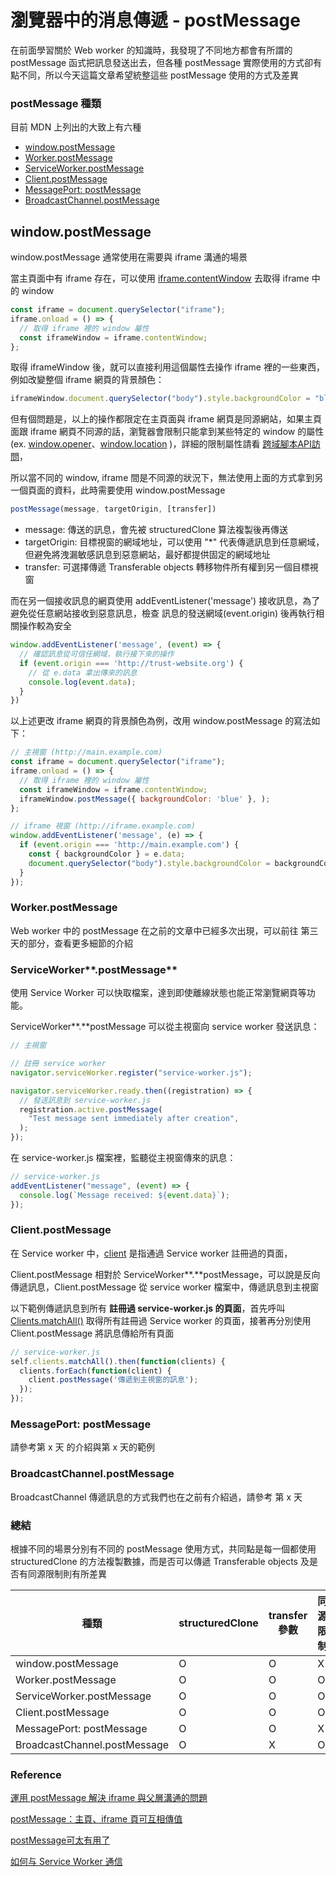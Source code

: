 # 瀏覽器中的消息傳遞 - postMessage

在前面學習關於 Web worker 的知識時，我發現了不同地方都會有所謂的 postMessage 函式把訊息發送出去，但各種 postMessage 實際使用的方式卻有點不同，所以今天這篇文章希望統整這些 postMessage 使用的方式及差異

### postMessage 種類

目前 MDN 上列出的大致上有六種

* [window.postMessage](https://developer.mozilla.org/zh-CN/docs/Web/API/Window/postMessage)
* [Worker.postMessage](https://developer.mozilla.org/zh-CN/docs/Web/API/Worker/postMessage)
* [ServiceWorker.postMessage](https://developer.mozilla.org/en-US/docs/Web/API/ServiceWorker/postMessage)
* [Client.postMessage](https://developer.mozilla.org/zh-CN/docs/Web/API/Client/postMessage)
* [MessagePort: postMessage](https://developer.mozilla.org/en-US/docs/Web/API/MessagePort/postMessage)
* [BroadcastChannel.postMessage](https://developer.mozilla.org/zh-CN/docs/Web/API/BroadcastChannel/postMessage)

## window.postMessage

window.postMessage 通常使用在需要與 iframe 溝通的場景&#x20;

當主頁面中有 iframe 存在，可以使用 [iframe.contentWindow](https://developer.mozilla.org/zh-CN/docs/Web/API/HTMLIFrameElement/contentWindow) 去取得 iframe 中的 window

```javascript
const iframe = document.querySelector("iframe");
iframe.onload = () => {
  // 取得 iframe 裡的 window 屬性 
  const iframeWindow = iframe.contentWindow;
};
```

取得 iframeWindow 後，就可以直接利用這個屬性去操作 iframe 裡的一些東西，例如改變整個 iframe 網頁的背景顏色：

```javascript
iframeWindow.document.querySelector("body").style.backgroundColor = "blue";
```

但有個問題是，以上的操作都限定在主頁面與 iframe 網頁是同源網站，如果主頁面跟 iframe 網頁不同源的話，瀏覽器會限制只能拿到某些特定的 window 的屬性 (ex. [window.opener](https://developer.mozilla.org/en-US/docs/Web/API/Window/opener)、[window.location](https://developer.mozilla.org/en-US/docs/Web/API/Window/location) )，詳細的限制屬性請看 [跨域腳本API訪問](https://developer.mozilla.org/en-US/docs/Web/Security/Same-origin\_policy#cross-origin\_script\_api\_access)，

所以當不同的 window, iframe 間是不同源的狀況下，無法使用上面的方式拿到另一個頁面的資料，此時需要使用 window.postMessage

```javascript
postMessage(message, targetOrigin, [transfer])
```

* message: 傳送的訊息，會先被 structuredClone 算法複製後再傳送
* targetOrigin: 目標視窗的網域地址，可以使用 "\*" 代表傳遞訊息到任意網域，但避免將洩漏敏感訊息到惡意網站，最好都提供固定的網域地址
* transfer: 可選擇傳遞 Transferable objects 轉移物件所有權到另一個目標視窗

而在另一個接收訊息的網頁使用 addEventListener('message') 接收訊息，為了避免從任意網站接收到惡意訊息，檢查 訊息的發送網域(event.origin) 後再執行相關操作較為安全

```javascript
window.addEventListener('message', (event) => {
  // 確認訊息從可信任網域，執行接下來的操作
  if (event.origin === 'http://trust-website.org') {
    // 從 e.data 拿出傳來的訊息 
    console.log(event.data);
  }
})
```

以上述更改 iframe 網頁的背景顏色為例，改用 window.postMessage 的寫法如下：

```javascript
// 主視窗 (http://main.example.com)
const iframe = document.querySelector("iframe");
iframe.onload = () => {
  // 取得 iframe 裡的 window 屬性 
  const iframeWindow = iframe.contentWindow;
  iframeWindow.postMessage({ backgroundColor: 'blue' }, );
};
```

```javascript
// iframe 視窗 (http://iframe.example.com)
window.addEventListener('message', (e) => {
  if (event.origin === 'http://main.example.com') {
    const { backgroundColor } = e.data;
    document.querySelector("body").style.backgroundColor = backgroundColor;
  }
});
```

### **Worker.postMessage**

Web worker 中的 postMessage 在之前的文章中已經多次出現，可以前往 第三天的部分，查看更多細節的介紹



### ServiceWorker**.postMessage**

使用 Service Worker 可以快取檔案，達到即使離線狀態也能正常瀏覽網頁等功能。

ServiceWorker**.**postMessage 可以從主視窗向 service worker 發送訊息：

```javascript
// 主視窗

// 註冊 service worker
navigator.serviceWorker.register("service-worker.js");

navigator.serviceWorker.ready.then((registration) => {
  // 發送訊息到 service-worker.js 
  registration.active.postMessage(
    "Test message sent immediately after creation",
  );
});
```

在 service-worker.js 檔案裡，監聽從主視窗傳來的訊息：

```javascript
// service-worker.js
addEventListener("message", (event) => {
  console.log(`Message received: ${event.data}`);
});
```



### **Client.postMessage**

在 Service worker 中，[client](https://developer.mozilla.org/en-US/docs/Web/API/Client) 是指通過 Service worker 註冊過的頁面，

Client.postMessage 相對於 ServiceWorker**.**postMessage，可以說是反向傳遞訊息，Client.postMessage 從 service worker 檔案中，傳遞訊息到主視窗

以下範例傳遞訊息到所有 **註冊過 service-worker.js 的頁面**，首先呼叫 [Clients.matchAll()](https://developer.mozilla.org/en-US/docs/Web/API/Clients/matchAll) 取得所有註冊過 Service worker 的頁面，接著再分別使用 Client.postMessage 將訊息傳給所有頁面

```javascript
// service-worker.js
self.clients.matchAll().then(function(clients) {
  clients.forEach(function(client) {
    client.postMessage('傳遞到主視窗的訊息');
  });
});
```



### MessagePort: postMessage

請參考第 x 天 的介紹與第 x 天的範例



### BroadcastChannel.postMessage

BroadcastChannel 傳遞訊息的方式我們也在之前有介紹過，請參考 第 x 天



### **總結**

根據不同的場景分別有不同的 postMessage 使用方式，共同點是每一個都使用 structuredClone 的方法複製數據，而是否可以傳遞 Transferable objects 及是否有同源限制則有所差異



<table><thead><tr><th width="300.3333333333333">種類</th><th width="163">structuredClone</th><th>transfer 參數</th><th>同源限制</th></tr></thead><tbody><tr><td>window.postMessage</td><td>O</td><td>O</td><td>X</td></tr><tr><td>Worker.postMessage</td><td>O</td><td>O</td><td>O</td></tr><tr><td>ServiceWorker.postMessage</td><td>O</td><td>O</td><td>O</td></tr><tr><td>Client.postMessage</td><td>O</td><td>O</td><td>O</td></tr><tr><td>MessagePort: postMessage</td><td>O</td><td>O</td><td>X</td></tr><tr><td>BroadcastChannel.postMessage</td><td>O</td><td>X</td><td>O</td></tr></tbody></table>



### Reference

[運用 postMessage 解決 iframe 與父層溝通的問題](https://uu9924079.medium.com/%E9%81%8B%E7%94%A8-postmessage-%E8%A7%A3%E6%B1%BA-iframe-%E8%88%87%E7%88%B6%E5%B1%A4%E6%BA%9D%E9%80%9A%E7%9A%84%E5%95%8F%E9%A1%8C-3b7e5d05d10)

[postMessage：主頁、iframe 頁可互相傳值](https://www.letswrite.tw/postmessage/?source=post\_page-----3b7e5d05d10--------------------------------)

[postMessage可太有用了](https://juejin.cn/post/6844903665694687240)

[如何与 Service Worker 通信](https://segmentfault.com/a/1190000022240909)
